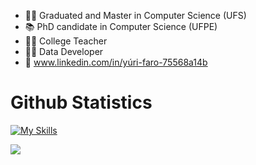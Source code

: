- 🧑‍🎓 Graduated and Master in Computer Science (UFS)
- 📚 PhD candidate in Computer Science (UFPE)
- 👨‍🏫 College Teacher
- 🧑‍💻 Data Developer
- 🔗 www.linkedin.com/in/yúri-faro-75568a14b

# Github Statistics
[![My Skills](https://skillicons.dev/icons?i=py,c,cpp,java,ruby,cs,mysql,postgres,git,aws,linux,jenkins,grafana,raspberrypi)](https://skillicons.dev)

<div>
  <img src="https://github-readme-stats.vercel.app/api/top-langs/?username=yurifarod&layout=compact&langs_count=14&theme=dark"/>
</div>
